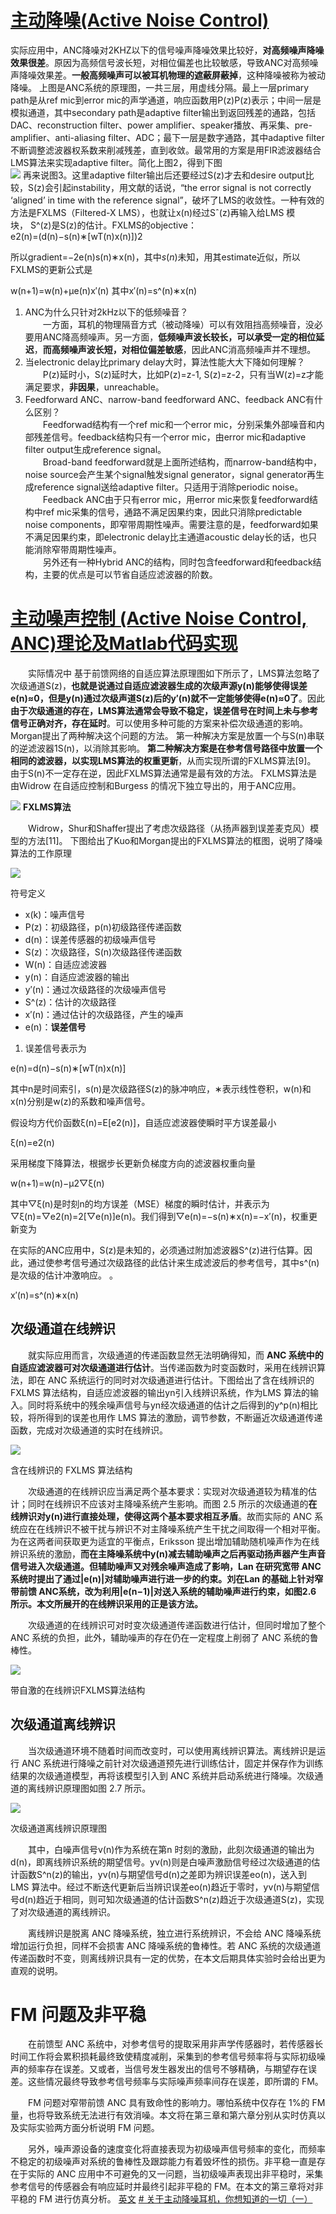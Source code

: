 # [主动降噪(Active Noise Control)](https://www.cnblogs.com/LXP-Never/p/11683944.html)
实际应用中，ANC降噪对2KHZ以下的信号噪声降噪效果比较好，**对高频噪声降噪效果很差**。原因为高频信号波长短，对相位偏差也比较敏感，导致ANC对高频噪声降噪效果差。**一般高频噪声可以被耳机物理的遮蔽屏蔽掉**，这种降噪被称为被动降噪。
上图是ANC系统的原理图，一共三层，用虚线分隔。最上一层primary path是从ref mic到error mic的声学通道，响应函数用P(z)P(z)表示；中间一层是模拟通道，其中secondary path是adaptive filter输出到返回残差的通路，包括DAC、reconstruction filter、power amplifier、speaker播放、再采集、pre-amplifier、anti-aliasing filter、ADC；最下一层是数字通路，其中adaptive filter不断调整滤波器权系数来削减残差，直到收敛。最常用的方案是用FIR滤波器结合LMS算法来实现adaptive filter。简化上图2，得到下图  
![](https://img2018.cnblogs.com/blog/1433301/201910/1433301-20191016152008229-1095148480.png)
再来说图3。这里adaptive filter输出后还要经过S(z)才去和desire output比较，S(z)会引起instability，用文献的话说，“the error signal is not correctly ‘aligned’ in time with the reference signal”，破坏了LMS的收敛性。一种有效的方法是FXLMS（Filtered-X LMS），也就让x(n)经过Sˆ(z)再输入给LMS 模块， S^(z)是S(z)的估计。FXLMS的objective：  
e2(n)=(d(n)−s(n)∗[wT(n)x(n)])2

所以gradient=−2e(n)s(n)∗x(n)，其中$s(n)$未知，用其estimate近似，所以FXLMS的更新公式是

w(n+1)=w(n)+μe(n)x′(n)
其中x′(n)=s^(n)∗x(n)


1. ANC为什么只针对2kHz以下的低频噪音？  
　　一方面，耳机的物理隔音方式（被动降噪）可以有效阻挡高频噪音，没必要用ANC降高频噪声。另一方面，**低频噪声波长较长，可以承受一定的相位延迟**，**而高频噪声波长短，对相位偏差敏感**，因此ANC消高频噪声并不理想。  
2. 当electronic delay比primary delay大时，算法性能大大下降如何理解？  
　　P(z)延时小，S(z)延时大，比如P(z)=z-1, S(z)=z-2，只有当W(z)=z才能满足要求，**非因果**，unreachable。  	
1. Feedforward ANC、narrow-band feedforward ANC、feedback ANC有什么区别？  
　　Feedforwad结构有一个ref mic和一个error mic，分别采集外部噪音和内部残差信号。feedback结构只有一个error mic，由error mic和adaptive filter output生成reference signal。  
　　Broad-band feedforward就是上面所述结构，而narrow-band结构中，noise source会产生某个signal触发signal generator，signal generator再生成reference signal送给adaptive filter。只适用于消除periodic noise。  
　　Feedback ANC由于只有error mic，用error mic来恢复feedforward结构中ref mic采集的信号，通路不满足因果约束，因此只消除predictable noise components，即窄带周期性噪声。需要注意的是，feedforward如果不满足因果约束，即electronic delay比主通道acoustic delay长的话，也只能消除窄带周期性噪声。  
　　另外还有一种Hybrid ANC的结构，同时包含feedforward和feedback结构，主要的优点是可以节省自适应滤波器的阶数。
  #  [主动噪声控制 (Active Noise Control, ANC)理论及Matlab代码实现](https://www.cnblogs.com/LXP-Never/p/11693567.html)
  
  　　实际情况中 基于前馈网络的自适应算法原理图如下所示了，LMS算法忽略了次级通道S(z)，**也就是说通过自适应滤波器生成的次级声源y(n)能够使得误差e(n)≈0，但是y(n)通过次级声道S(z)后的y′(n)就不一定能够使得e(n)≈0了**。因此**由于次级通道的存在，LMS算法通常会导致不稳定，误差信号在时间上未与参考信号正确对齐，存在延时**。可以使用多种可能的方案来补偿次级通道的影响。 Morgan提出了两种解决这个问题的方法。 第一种解决方案是放置一个与S(n)串联的逆滤波器1S(n)，以消除其影响。 **第二种解决方案是在参考信号路径中放置一个相同的滤波器，以实现LMS算法的权重更新**，从而实现所谓的FXLMS算法[9]。 由于S(n)不一定存在逆，因此FXLMS算法通常是最有效的方法。 FXLMS算法是由Widrow 在自适应控制和Burgess 的情况下独立导出的，用于ANC应用。

![](https://img2020.cnblogs.com/blog/1433301/202101/1433301-20210114095950313-149733396.png)
**FXLMS算法**

　　Widrow，Shur和Shaffer提出了考虑次级路径（从扬声器到误差麦克风）模型的方法[11]。 下图给出了Kuo和Morgan提出的FXLMS算法的框图，说明了降噪算法的工作原理

![](https://img2020.cnblogs.com/blog/1433301/202101/1433301-20210114100254179-1357503152.png)

符号定义

-   x(k)：噪声信号
-   P(z)：初级路径，p(n)初级路径传递函数
-   d(n)：误差传感器的初级噪声信号
-   S(z)：次级路径，S(n)次级路径传递函数
-   W(n)：自适应滤波器
-   y(n)：自适应滤波器的输出
-   y′(n)：通过次级路径的次级噪声信号
-   S^(z)：估计的次级路径
-   x′(n)：通过估计的次级路径，产生的噪声
-   e(n)：**误差信号**

1) 误差信号表示为

e(n)=d(n)−s(n)∗[wT(n)x(n)]

其中n是时间索引，s(n)是次级路径S(z)的脉冲响应，∗表示线性卷积，w(n)和x(n)分别是w(z)的系数和噪声信号。 

假设均方代价函数ξ(n)=E[e2(n)]，自适应滤波器使瞬时平方误差最小

ξ(n)=e2(n)

采用梯度下降算法，根据步长更新负梯度方向的滤波器权重向量

w(n+1)=w(n)−μ2▽ξ(n)

其中▽ξ(n)是时刻n的均方误差（MSE）梯度的瞬时估计，并表示为▽ξ(n)=▽e2(n)=2[▽e(n)]e(n)。我们得到▽e(n)=−s(n)∗x(n)=−x′(n)，权重更新变为

在实际的ANC应用中，S(z)是未知的，必须通过附加滤波器S^(z)进行估算。因此，通过使参考信号通过次级路径的此估计来生成滤波后的参考信号，其中s^(n)是次级的估计冲激响应。 。

x′(n)=s^(n)∗x(n)
  
  ## 次级通道在线辨识

　　就实际应用而言，次级通道的传递函数显然无法明确得知，而 **ANC 系统中的自适应滤波器可对次级通道进行估计**。当传递函数为时变函数时，采用在线辨识算法，即在 ANC 系统运行的同时对次级通道进行估计。下图给出了含在线辨识的 FXLMS 算法结构，自适应滤波器的输出yn引入线辨识系统，作为LMS 算法的输入。同时将系统中的残余噪声信号与yn经次级通道的估计之后得到的y^p(n)相比较，将所得到的误差也用作 LMS 算法的激励，调节参数，不断逼近次级通道传递函数，完成对次级通道的实时在线辨识。

![](https://img2018.cnblogs.com/blog/1433301/201910/1433301-20191017175208742-1083587056.png)

含在线辨识的 FXLMS 算法结构

　　次级通道的在线辨识应当满足两个基本要求：实现对次级通道较为精准的估计；同时在线辨识不应该对主降噪系统产生影响。而图 2.5 所示的次级通道的**在线辨识对y(n)进行直接处理，使得这两个基本要求相互矛盾**。故而实际的 ANC 系统应在在线辨识不被干扰与辨识不对主降噪系统产生干扰之间取得一个相对平衡。为在这两者间获取更为适宜的平衡点，Eriksson 提出增加辅助随机噪声作为在线辨识系统的激励，**而在主降噪系统中y(n)减去辅助噪声之后再驱动扬声器产生声音信号进入次级通道。但辅助噪声又对残余噪声造成了影响，Lan 在研究宽带 ANC系统时提出了通过|e(n)|对辅助噪声进行进一步的约束。刘在Lan 的基础上针对窄带前馈 ANC系统，改为利用|e(n−1)|对送入系统的辅助噪声进行约束，如图2.6 所示。本文所展开的在线辨识采用的正是该方法。**

　　次级通道的在线辨识可对时变次级通道传递函数进行估计，但同时增加了整个 ANC 系统的负担，此外，辅助噪声的存在仍在一定程度上削弱了 ANC 系统的鲁棒性。

![](https://img2018.cnblogs.com/blog/1433301/201910/1433301-20191017175342486-1353718925.png)

带自激的在线辨识FXLMS算法结构

## 次级通道离线辨识

　　当次级通道环境不随着时间而改变时，可以使用离线辨识算法。离线辨识是运行 ANC 系统进行降噪之前针对次级通道预先进行训练估计，固定并保存作为训练结果的次级通道模型，再将该模型引入到 ANC 系统并启动系统进行降噪。次级通道的离线辨识原理图如图 2.7 所示。

![](https://img2018.cnblogs.com/blog/1433301/201910/1433301-20191017175535734-1740336476.png)

次级通道离线辨识原理图

　　其中，白噪声信号v(n)作为系统在第n 时刻的激励，此刻次级通道的输出为d(n)，即离线辨识系统的期望信号。yv(n)则是白噪声激励信号经过次级通道的估计函数S^n(z)的输出，yv(n)与期望信号d(n)之差即为辨识误差eo(n)，送入到 LMS 算法中。经过不断迭代更新后当辨识误差eo(n)趋近于零时，yv(n)与期望信号d(n)趋近于相同，则可知次级通道的估计函数S^n(z)趋近于次级通道S(z)，实现了对次级通道的离线辨识。

　　离线辨识是脱离 ANC 降噪系统，独立进行系统辨识，不会给 ANC 降噪系统增加运行负担，同样不会损害 ANC 降噪系统的鲁棒性。若 ANC 系统的次级通道传递函数时不变，则离线辨识具有一定的优势，在本文后期具体实验时会给出更为直观的说明。

# FM 问题及非平稳

　　在前馈型 ANC 系统中，对参考信号的提取采用非声学传感器时，若传感器长时间工作将会累积损耗最终致使精度减削，采集到的参考信号频率将与实际初级噪声的频率存在误差。又或者，当信号发生器发出的信号不够精确，与期望存在误差。这些情况最终导致参考信号频率与实际噪声频率间存在误差，即所谓的 FM。

　　FM 问题对窄带前馈 ANC 具有致命性的影响力。哪怕系统中仅存在 1%的 FM 量，也将导致系统无法进行有效消噪。本文将在第三章和第六章分别从实时仿真以及实际实验两方面分析说明 FM 问题。

　　另外，噪声源设备的速度变化将直接表现为初级噪声信号频率的变化，而频率不稳定的初级噪声对系统的鲁棒性及跟踪能力有着毁坏性的损伤。非平稳一直是存在于实际的 ANC 应用中不可避免的又一问题，当初级噪声表现出非平稳时，采集参考信号的传感器会有响应延时并最终引起非平稳的 FM。在本文的第三章将对非平稳的 FM 进行仿真分析。
[英文](http://www.geocities.ws/ranjit_raphael/FXLMS.html)
[# 关于主动降噪耳机，你想知道的一切（一）](https://mp.weixin.qq.com/s/iS0bz8w9qrKCrQIO2PFN6Q)